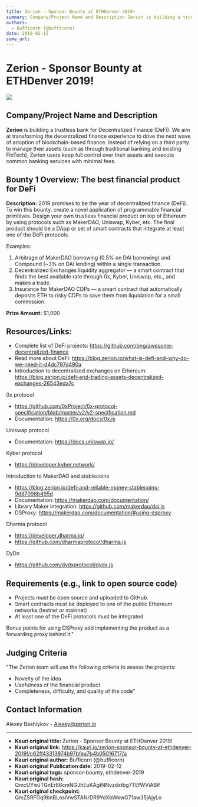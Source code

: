 ```yaml
---
title: Zerion - Sponsor Bounty at ETHDenver 2019!
summary: Company/Project Name and Description Zerion is building a trustless bank for Decentralized Finance (DeFi). We aim at transforming the decentralized finance experience to drive the next wave of adoption of blockchain-based finance. Instead of relying on a third party to manage their assets (such as through traditional banking and existing FinTech), Zerion users keep full control over their assets and execute common banking services with minimal fees. Bounty 1 Overview- The best financial product
authors:
  - Bufficorn (@bufficorn)
date: 2019-02-12
some_url: 
---
```


# Zerion - Sponsor Bounty at ETHDenver 2019!

![](https://ipfs.infura.io/ipfs/QmPodZUZxj1VaR2EZrvpgG4ZjkptaXJGQCxk7eYdYCCC2r)


## Company/Project Name and Description

**Zerion** is building a trustless bank for Decentralized Finance (DeFi). We aim at transforming the decentralized finance experience to drive the next wave of adoption of blockchain-based finance. Instead of relying on a third party to manage their assets (such as through traditional banking and existing FinTech), Zerion users keep full control over their assets and execute common banking services with minimal fees.

## Bounty 1 Overview: The best financial product for DeFi

**Description:** 2019 promises to be the year of decentralized finance (DeFi). To win this bounty, create a novel application of programmable financial primitives. Design your own trustless financial product on top of Ethereum by using protocols such as MakerDAO, Uniswap, Kyber, etc. The final product should be a DApp or set of smart contracts that integrate at least one of the DeFi protocols. 

Examples:
1. Arbitrage of MakerDAO borrowing (0.5% on DAI borrowing) and Compound (~3% on DAI lending) within a single transaction.
2. Decentralized Exchanges liquidity aggregator — a smart contract that finds the best available rate through 0x, Kyber, Uniswap, etc., and makes a trade. 
3. Insurance for MakerDAO CDPs — a smart contract that automatically deposits ETH to risky CDPs to save them from liquidation for a small commission. 

**Prize Amount:** $1,000

## Resources/Links:
- Complete list of DeFi projects: https://github.com/ong/awesome-decentralized-finance 
- Read more about DeFi: https://blog.zerion.io/what-is-defi-and-why-do-we-need-it-d4dc797d490a 
- Introduction to decentralized exchanges on Ethereum: https://blog.zerion.io/defi-and-trading-assets-decentralized-exchanges-26543eda7c

0x protocol 
 - https://github.com/0xProject/0x-protocol-specification/blob/master/v2/v2-specification.md
 - Documentation: https://0x.org/docs/0x.js

Uniswap protocol 
 - Documentation: https://docs.uniswap.io/

Kyber protocol
 - https://developer.kyber.network/ 

Introduction to MakerDAO and stablecoins
 - https://blog.zerion.io/defi-and-reliable-money-stablecoins-9d87098b495d
 - Documentation: https://makerdao.com/documentation/
 - Library Maker integration: https://github.com/makerdao/dai.js
 - DSProxy: https://makerdao.com/documentation/#using-dsproxy 

Dharma protocol
 - https://developer.dharma.io/
 - https://github.com/dharmaprotocol/dharma.js

DyDx
 - https://github.com/dydxprotocol/dydx.js

## Requirements (e.g., link to open source code)

- Projects must be open source and uploaded to GitHub.
- Smart contracts must be deployed to one of the public Ethereum networks (testnet or mainnet)
- At least one of the DeFi protocols must be integrated

Bonus points for using DSProxy add implementing the product as a forwarding proxy behind it."

## Judging Criteria

"The Zerion team will use the following criteria to assess the projects:

 - Novelty of the idea
 - Usefulness of the financial product 
 - Completeness, difficulty, and quality of the code"

## Contact Information

Alexey Bashlykov - Alexey@zerion.io






---

- **Kauri original title:** Zerion - Sponsor Bounty at ETHDenver 2019!
- **Kauri original link:** https://kauri.io/zerion-sponsor-bounty-at-ethdenver-2019!/c62ff43313974b97bfea7b4b05016717/a
- **Kauri original author:** Bufficorn (@bufficorn)
- **Kauri original Publication date:** 2019-02-12
- **Kauri original tags:** sponsor-bounty, ethdenver-2019
- **Kauri original hash:** QmcUYwJTGnEr86cmNGJhEuKAgtNNvzdxtbg7TEfWViABif
- **Kauri original checkpoint:** QmZSRFGq9bnBLosiVwSTANrDR9YdXbWkwG71aw35jAjyLo



